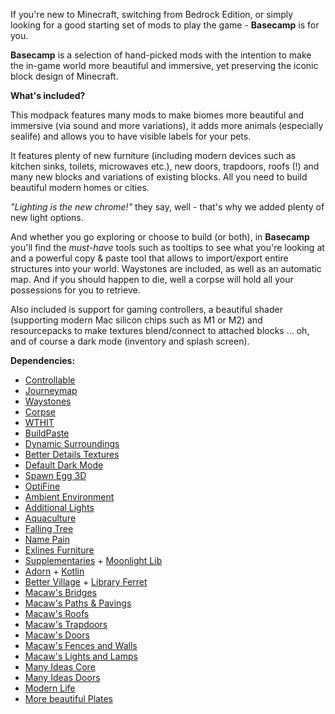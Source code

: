 If you're new to Minecraft, switching from Bedrock Edition, or simply looking for a good starting set of mods to play the game - **Basecamp** is for you. 

**Basecamp** is a selection of hand-picked mods with the intention to make the in-game world more beautiful and immersive, yet preserving the iconic block design of Minecraft. 


**What's included?**

This modpack features many mods to make biomes more beautiful and immersive (via sound and more variations), it adds more animals (especially sealife) and allows you to have visible labels for your pets. 


It features plenty of new furniture (including modern devices such as kitchen sinks, toilets, microwaves etc.), new doors, trapdoors, roofs (!) and many new blocks and variations of existing blocks. All you need to build beautiful modern homes or cities.

*"Lighting is the new chrome!"* they say, well - that's why we added plenty of new light options.

And whether you go exploring or choose to build (or both), in **Basecamp** you'll find the *must-have* tools such as  tooltips to see what you're looking at and a powerful copy & paste tool that allows to import/export entire structures into your world. Waystones are included, as well as an automatic map. And if you should happen to die, well a corpse will hold all your possessions for you to retrieve. 

Also included is support for gaming controllers, a beautiful shader (supporting modern Mac silicon chips such as M1 or M2) and resourcepacks to make textures blend/connect to attached blocks ... oh, and of course a dark mode (inventory and splash screen).


**Dependencies:**

- [Controllable](https://www.curseforge.com/minecraft/mc-mods/controllable) 
- [Journeymap](https://www.curseforge.com/minecraft/mc-mods/journeymap)
- [Waystones](https://www.curseforge.com/minecraft/mc-mods/waystones)
- [Corpse](https://www.curseforge.com/minecraft/mc-mods/corpse)
- [WTHIT](https://www.curseforge.com/minecraft/mc-mods/wthit-forge)
- [BuildPaste](https://www.curseforge.com/minecraft/mc-mods/buildpaste)
- [Dynamic Surroundings](https://www.curseforge.com/minecraft/texture-packs/dynamic-surroundings-sounds-pack)
- [Better Details Textures](https://www.curseforge.com/minecraft/texture-packs/better-details-texture-models-pack)
- [Default Dark Mode](https://www.curseforge.com/minecraft/texture-packs/default-dark-mode)
- [Spawn Egg 3D](https://www.curseforge.com/minecraft/texture-packs/spawn-egg-3d)
- [OptiFine](https://www.curseforge.com/minecraft/mc-mods/optifine-all-versions)
- [Ambient Environment](https://www.curseforge.com/minecraft/mc-mods/ambient-environment)
- [Additional Lights](https://www.curseforge.com/minecraft/mc-mods/additional-lights)
- [Aquaculture](https://www.curseforge.com/minecraft/mc-mods/aquaculture)
- [Falling Tree](https://www.curseforge.com/minecraft/mc-mods/aquaculture)
- [Name Pain](https://www.curseforge.com/minecraft/mc-mods/name-pain)
- [Exlines Furniture](https://www.curseforge.com/minecraft/mc-mods/exlines-furniture)
- [Supplementaries](https://www.curseforge.com/minecraft/mc-mods/supplementaries) + [Moonlight Lib](https://www.curseforge.com/minecraft/mc-mods/selene)
- [Adorn](https://www.curseforge.com/minecraft/mc-mods/adorn-for-forge) + [Kotlin](https://www.curseforge.com/minecraft/mc-mods/adorn-for-forge)
- [Better Village](https://www.curseforge.com/minecraft/mc-mods/better-village-forge) + [Library Ferret](https://legacy.curseforge.com/minecraft/mc-mods/library-ferret-forge)
- [Macaw's Bridges](https://www.curseforge.com/minecraft/mc-mods/macaws-bridges)
- [Macaw's Paths & Pavings](https://www.curseforge.com/minecraft/mc-mods/macaws-paths-and-pavings)
- [Macaw's Roofs](https://www.curseforge.com/minecraft/mc-mods/macaws-roofs)
- [Macaw's Trapdoors](https://www.curseforge.com/minecraft/mc-mods/macaws-trapdoors)
- [Macaw's Doors](https://www.curseforge.com/minecraft/mc-mods/macaws-doors)
- [Macaw's Fences and Walls](https://www.curseforge.com/minecraft/mc-mods/macaws-fences-and-walls)
- [Macaw's Lights and Lamps](https://www.curseforge.com/minecraft/mc-mods/macaws-lights-and-lamps)
- [Many Ideas Core](https://www.curseforge.com/minecraft/mc-mods/manyideas-core)
- [Many Ideas Doors](https://www.curseforge.com/minecraft/mc-mods/manyideas-doors)
- [Modern Life](https://www.curseforge.com/minecraft/mc-mods/modern-life)
- [More beautiful Plates](https://www.curseforge.com/minecraft/mc-mods/more-beautiful-plates)

















